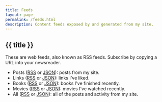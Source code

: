```yaml
---
title: Feeds
layout: page
permalink: /feeds.html
description: Content feeds exposed by and generated from my site.
---
```

<h2 class="page-header">{{ title }}</h2>

These are web feeds, also known as RSS feeds. Subscribe by copying a URL into your newsreader.

- Posts ([RSS](https://feedpress.me/coryd) or [JSON](https://feedpress.me/coryd.json)): posts from my site.
- Links ([RSS](https://feedpress.me/coryd-links) or [JSON](https://feedpress.me/coryd-links.json)): links I've liked.
- Books ([RSS](https://feedpress.me/coryd-books) or [JSON](https://feedpress.me/coryd-books.json)): books I've finished recently.
- Movies ([RSS](https://feedpress.me/coryd-movies) or [JSON](https://feedpress.me/coryd-books.json)): movies I've watched recently.
- All ([RSS](https://feedpress.me/coryd-all) or [JSON](https://feedpress.me/coryd-all.json)): all of the posts and activity from my site.
